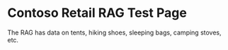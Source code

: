# Contoso Retail RAG Test Page

The RAG has data on tents, hiking shoes, sleeping bags, camping stoves, etc.